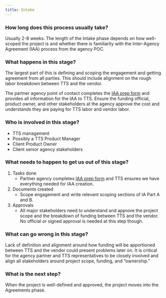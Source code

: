 ```yaml
---
title: Intake
---
```


### How long does this process usually take?

Usually 2-8 weeks. The length of the Intake phase depends on how well-scoped the project is and whether there is familiarity with the Inter-Agency Agreement (IAA) process from the agency POC.

### What happens in this stage?

The largest part of this is defining and scoping the engagement and getting agreement from all parties. This should include alignment on the rough labor breakdown between TTS and the vendor.

The partner agency point of contact completes the [IAA prep form](https://docs.google.com/a/gsa.gov/forms/d/e/1FAIpQLSdcP-ifAEPjk1FUK4q_hzkSmlAJaIyGx9y_4BSLrJI_ZLdVzw/viewform) and provides all information for the IAA to TTS. Ensure the funding official, product owner, and other stakeholders at the agency approve the cost and understands they are paying for TTS labor and vendor labor. 

### Who is involved in this stage?

- TTS management
- Possibly a TTS Product Manager
- Client Product Owner
- Client senior agency stakeholders

### What needs to happen to get us out of this stage? 

1. Tasks done
	- Partner agency completes [IAA prep form](https://docs.google.com/a/gsa.gov/forms/d/e/1FAIpQLSdcP-ifAEPjk1FUK4q_hzkSmlAJaIyGx9y_4BSLrJI_ZLdVzw/viewform) and TTS ensures we have everything needed for IAA creation.
2. Documents created
	- Scope engagement and write relevant scoping sections of IA Part A and B.
3. Approvals
	- All major stakeholders need to understand and approve the project scope and the breakdown of funding between TTS and the vendor. No official or signed approval is needed at this step though.

### What can go wrong in this stage? 

Lack of definition and alignment around how funding will be apportioned between TTS and the vendor could present problems later on. It is critical for the agency partner and TTS representatives to be closely involved and align all stakeholders around project scope, funding, and “ownership.”

### What is the next step?

When the project is well-defined and approved, the project moves into the Agreements phase.